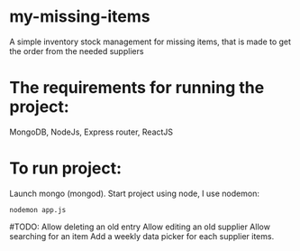 # my-missing-items
A simple inventory stock management for missing items, that is made to get the order from the needed suppliers


# The requirements for running the project:
MongoDB, NodeJs, Express router, ReactJS

# To run project:
Launch mongo (mongod).
Start project using node, 
I use nodemon:
```
nodemon app.js
```

#TODO:
Allow deleting an old entry
Allow editing an old supplier
Allow searching for an item
Add a weekly data picker for each supplier items.
